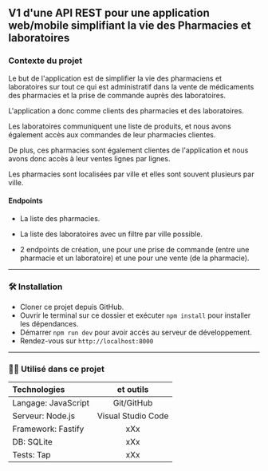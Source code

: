 ## V1 d'une API REST pour une application web/mobile simplifiant la vie des Pharmacies et laboratoires

### Contexte du projet

Le but de l'application est de simplifier la vie des pharmaciens et laboratoires sur tout ce qui est administratif dans la vente de médicaments des pharmacies et la prise de commande auprès des laboratoires.

L'application a donc comme clients des pharmacies et des laboratoires.

Les laboratoires communiquent une liste de produits, et nous avons également accès aux commandes de leur pharmacies clientes.

De plus, ces pharmacies sont également clientes de l'application et nous avons donc accès à leur ventes lignes par lignes.

Les pharmacies sont localisées par ville et elles sont souvent plusieurs par ville.

#### Endpoints

* La liste des pharmacies.

* La liste des laboratoires avec un filtre par ville possible.

* 2 endpoints de création, une pour une prise de commande (entre une pharmacie et un laboratoire) et une pour une vente (de la pharmacie).

---------------
### :hammer_and_wrench: Installation

* Cloner ce projet depuis GitHub.
* Ouvrir le terminal sur ce dossier et exécuter ` npm install ` pour installer les dépendances.
* Démarrer ` npm run dev ` pour avoir accès au serveur de développement.
* Rendez-vous sur  `http://localhost:8000 `

---------------
### :man_technologist: Utilisé dans ce projet

| Technologies | et outils |
|:--------------|:-------------:|
| Langage: JavaScript | Git/GitHub |
| Serveur: Node.js | Visual Studio Code |
| Framework: Fastify | xXx |
| DB: SQLite | xXx |
| Tests: Tap | xXx |
